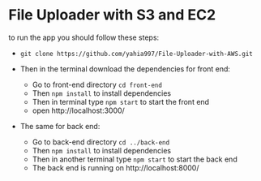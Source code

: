 # File Uploader with S3 and EC2
to run the app you should follow these steps:
- `git clone https://github.com/yahia997/File-Uploader-with-AWS.git`
- Then in the terminal download the dependencies for front end:
  - Go to front-end directory `cd front-end`
  - Then `npm install` to install dependencies
  - Then in terminal type `npm start` to start the front end
  - open http://localhost:3000/

- The same for back end:
  - Go to back-end directory `cd ../back-end`
  - Then `npm install` to install dependencies
  - Then in another terminal type `npm start` to start the back end
  - The back end is running on http://localhost:8000/